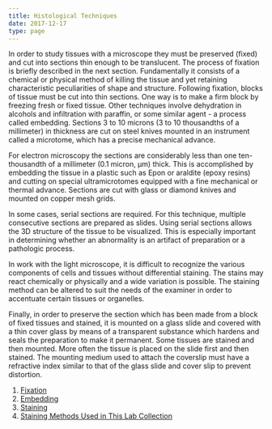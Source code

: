 ```yaml
---
title: Histological Techniques
date: 2017-12-17
type: page
---
```

<div class="entrybody">
<p>In order to study tissues with a microscope they must be preserved (fixed) and cut into sections thin enough to be translucent. The process of fixation is briefly described in the next section. Fundamentally it consists of a chemical or physical method of killing the tissue and yet retaining characteristic peculiarities of shape and structure. Following fixation, blocks of tissue must be cut into thin sections. One way is to make a firm block by freezing fresh or fixed tissue. Other techniques involve dehydration in alcohols and infiltration with paraffin, or some similar agent - a process called embedding. Sections 3 to 10 microns (3 to 10 thousandths of a millimeter) in thickness are cut on steel knives mounted in an instrument called a microtome, which has a precise mechanical advance.</p>

<p>For electron microscopy the sections are considerably less than one ten-thousandth of a millimeter (0.1 micron, &#956;m) thick. This is accomplished by embedding the tissue in a plastic such as Epon or araldite (epoxy resins) and cutting on special ultramicrotomes equipped with a fine mechanical or thermal advance. Sections are cut with glass or diamond knives and mounted on copper mesh grids.</p>

<p>In some cases, serial sections are required.  For this technique, multiple consecutive sections are prepared as slides.  Using serial sections allows the 3D structure of the tissue to be visualized.  This is especially important in determining whether an abnormality is an artifact of preparation or a pathologic process.</p>

<p>In work with the light microscope, it is difficult to recognize the various components of cells and tissues without differential staining. The stains may react chemically or physically and a wide variation is possible. The staining method can be altered to suit the needs of the examiner in order to accentuate certain tissues or organelles.</p>

<p>Finally, in order to preserve the section which has been made from a block of fixed tissues and stained, it is mounted on a glass slide and covered with a thin cover glass by means of a transparent substance which hardens and seals the preparation to make it permanent. Some tissues are stained and then mounted. More often the tissue is placed on the slide first and then stained. The mounting medium used to attach the coverslip must have a refractive index similar to that of the glass slide and cover slip to prevent distortion.</p>
<!-- don't touch this code --><ol>
<li><a href="http://histologylab.ccnmtl.columbia.edu/histological_techniques/fixation.html">Fixation</a></li><li><a href="http://histologylab.ccnmtl.columbia.edu/histological_techniques/embedding.html">Embedding</a></li><li><a href="http://histologylab.ccnmtl.columbia.edu/histological_techniques/staining.html">Staining</a></li><li><a href="http://histologylab.ccnmtl.columbia.edu/histological_techniques/staining_methods.html">Staining Methods Used in This Lab Collection</a></li>
</ol><!-- don't touch this code -->

</div>
